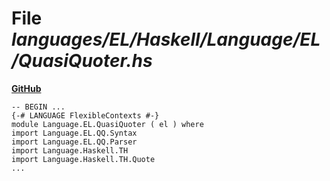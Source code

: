 # File _languages/EL/Haskell/Language/EL/QuasiQuoter.hs_
**[GitHub](https://github.com/softlang/yas/blob/master/languages/EL/Haskell/Language/EL/QuasiQuoter.hs)**
```
-- BEGIN ...
{-# LANGUAGE FlexibleContexts #-}
module Language.EL.QuasiQuoter ( el ) where
import Language.EL.QQ.Syntax
import Language.EL.QQ.Parser
import Language.Haskell.TH
import Language.Haskell.TH.Quote
...
```
